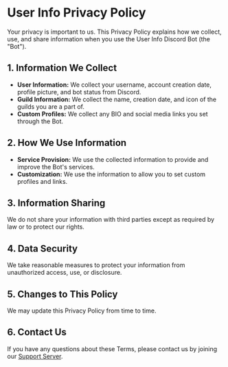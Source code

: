 # User Info Privacy Policy

Your privacy is important to us. This Privacy Policy explains how we collect, use, and share information when you use the User Info Discord Bot (the "Bot").

## 1. Information We Collect
- **User Information:** We collect your username, account creation date, profile picture, and bot status from Discord.
- **Guild Information:** We collect the name, creation date, and icon of the guilds you are a part of.
- **Custom Profiles:** We collect any BIO and social media links you set through the Bot.

## 2. How We Use Information
- **Service Provision:** We use the collected information to provide and improve the Bot's services.
- **Customization:** We use the information to allow you to set custom profiles and links.

## 3. Information Sharing
We do not share your information with third parties except as required by law or to protect our rights.

## 4. Data Security
We take reasonable measures to protect your information from unauthorized access, use, or disclosure.

## 5. Changes to This Policy
We may update this Privacy Policy from time to time.

## 6. Contact Us
If you have any questions about these Terms, please contact us by joining our [Support Server](https://discord.gg/UN22qxhuc5).
